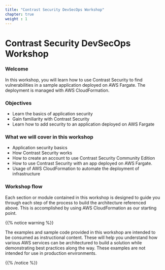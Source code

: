 ```yaml
---
title: "Contrast Security DevSecOps Workshop"
chapter: true
weight : 1
---
```


# Contrast Security DevSecOps Workshop

### Welcome

<p style='text-align: left;'>
    In this workshop, you will learn how to use Contrast Security to find vulnerabilities in a sample application deployed on AWS Fargate. The deployment is managed with AWS CloudFormation.
</p>

### Objectives
- Learn the basics of application security
- Gain familiarity with Contrast Security
- Learn how to add security to an application deployed on AWS Fargate

### What we will cover in this workshop
- Application security basics
- How Contrast Security works
- How to create an account to use Contrast Security Community Edition
- How to use Contrast Security with an app deployed on AWS Fargate.
- Usage of AWS CloudFormation to automate the deployment of infrastructure

### Workshop flow

<p style='text-align: left;'>
    Each section or module contained in this workshop is designed to guide you through each step of the process to build the architecture referenced above. This is accomplished by using AWS CloudFormation as our starting point. 
</p>


{{% notice warning %}}
<p style='text-align: left;'>
The examples and sample code provided in this workshop are intended to be consumed as instructional content. These will help you understand how various AWS services can be architectured to build a solution while demonstrating best practices along the way. These examples are not intended for use in production environments.
</p>
{{% /notice %}}